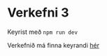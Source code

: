 # Verkefni 3

Keyrist með `npm run dev`

Verkefnið má finna keyrandi [hér](https://vefforritun-verkefni-3.herokuapp.com/)
